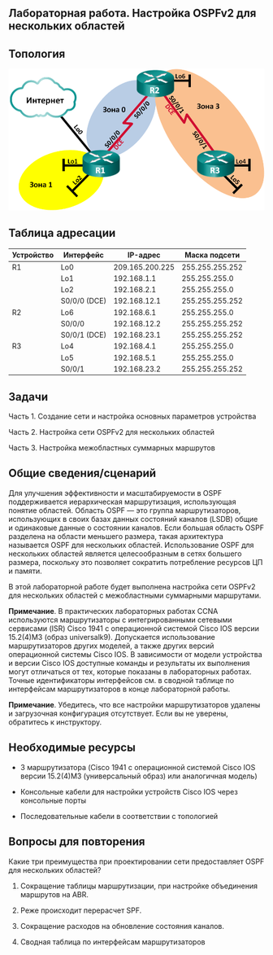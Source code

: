 Лабораторная работа. Настройка OSPFv2 для нескольких областей
---------

Топология
---------

![](media/0d5f8f7920538701ef1fc89407a1a61e.png)

Таблица адресации
---------
| Устройство | Интерфейс    | IP-адрес        | Маска подсети   |
|------------|--------------|-----------------|-----------------|
| R1         | Lo0          | 209.165.200.225 | 255.255.255.252 |
|            | Lo1          | 192.168.1.1     | 255.255.255.0   |
|            | Lo2          | 192.168.2.1     | 255.255.255.0   |
|            | S0/0/0 (DCE) | 192.168.12.1    | 255.255.255.252 |
| R2         | Lo6          | 192.168.6.1     | 255.255.255.0   |
|            | S0/0/0       | 192.168.12.2    | 255.255.255.252 |
|            | S0/0/1 (DCE) | 192.168.23.1    | 255.255.255.252 |
| R3         | Lo4          | 192.168.4.1     | 255.255.255.0   |
|            | Lo5          | 192.168.5.1     | 255.255.255.0   |
|            | S0/0/1       | 192.168.23.2    | 255.255.255.252 |

Задачи
---------

Часть 1. Создание сети и настройка основных параметров устройства

Часть 2. Настройка сети OSPFv2 для нескольких областей

Часть 3. Настройка межобластных суммарных маршрутов

Общие сведения/сценарий
---------

Для улучшения эффективности и масштабируемости в OSPF поддерживается
иерархическая маршрутизация, использующая понятие областей. Область OSPF — это
группа маршрутизаторов, использующих в своих базах данных состояний каналов
(LSDB) общие и одинаковые данные о состоянии каналов. Если большая область OSPF
разделена на области меньшего размера, такая архитектура называется OSPF для
нескольких областей. Использование OSPF для нескольких областей является
целесообразным в сетях большего размера, поскольку это позволяет сократить
потребление ресурсов ЦП и памяти.

В этой лабораторной работе будет выполнена настройка сети OSPFv2 для нескольких
областей с межобластными суммарными маршрутами.

**Примечание**. В практических лабораторных работах CCNA используются
маршрутизаторы с интегрированными сетевыми сервисами (ISR) Cisco 1941
с операционной системой Cisco IOS версии 15.2(4)M3 (образ universalk9).
Допускается использование маршрутизаторов других моделей, а также других версий
операционной системы Cisco IOS. В зависимости от модели устройства и версии
Cisco IOS доступные команды и результаты их выполнения могут отличаться от тех,
которые показаны в лабораторных работах. Точные идентификаторы интерфейсов см.
в сводной таблице по интерфейсам маршрутизаторов в конце лабораторной работы.

**Примечание**. Убедитесь, что все настройки маршрутизаторов удалены
и загрузочная конфигурация отсутствует. Если вы не уверены, обратитесь
к инструктору.

Необходимые ресурсы
---------

-   3 маршрутизатора (Cisco 1941 с операционной системой Cisco IOS версии
    15.2(4)M3 (универсальный образ) или аналогичная модель)

-   Консольные кабели для настройки устройств Cisco IOS через консольные порты

-   Последовательные кабели в соответствии с топологией

Вопросы для повторения
---------

Какие три преимущества при проектировании сети предоставляет OSPF для нескольких
областей?

1.  Сокращение таблицы маршрутизации, при настройке объединения маршрутов на
    ABR.

2.  Реже происходит перерасчет SPF.

3.  Сокращение расходов на обновление состояния каналов.

4.  Сводная таблица по интерфейсам маршрутизаторов